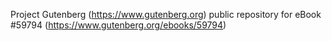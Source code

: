 Project Gutenberg (https://www.gutenberg.org) public repository for
eBook #59794 (https://www.gutenberg.org/ebooks/59794)
